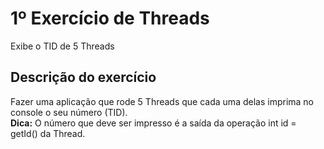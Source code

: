 # 1º Exercício de Threads
Exibe o TID de 5 Threads

## Descrição do exercício
Fazer uma aplicação que rode 5 Threads que cada uma delas imprima no console o seu número (TID). <br>
**Dica:** O número que deve ser impresso é a saída da operação int id = getId() da Thread.
